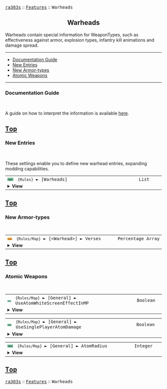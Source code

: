<a href="../README.md"><kbd>ra303s</kbd></a> :: <a href="./features.md"><kbd>Features</kbd></a> :: <kbd><kbd>Warheads</kbd></kbd><br>
<h2 align="center">Warheads</h2>

Warheads contain special information for WeaponTypes, such as effectiveness against armor, explosion types, infantry kill animations and damage spread.

-------

 - [Documentation Guide](#documentation-guide)
 - [New Entries](#new-entries) 
 - [New Armor-types](#new-armor-types) 
 - [Atomic Weapons](#atomic-weapons) 


-------
### Documentation Guide
<br>

A guide on how to interpret the information is available [here](./dockeys.md).


<a href="#warheads"><kbd>Top</kbd></a><br>
-------
### New Entries
<br>

These settings enable you to define new warhead entries, expanding modding capabilities.

<table><tr><td width="50"><a href="#"><img title="New logic" src="./img/30x15/new.png"></a></td><td width="842"><samp>
<code>{Rules}</code> ► [Warheads]
</samp></td><td width="120"><samp>List</samp></td></tr><tr><td colspan="3"><details><summary><b>View</b></summary>

This section carries a zero-based list of IDs to be recognized as new Warheads.

You may then create a INI section to edit their behaviour, as you would do for any existing Warheads.

Care must be taken that the list keys follow the zero-based index exactly. Duplicate keys (e.g. two '0='), or missing keys, may crash the game at boot. The requirement for strict ordering may change in the future.

Example as follows:

```ini
[Warheads]
0=SA_BIG_SPREAD
1=HE_BIG_SPREAD
```
</details></td></tr></table>


<a href="#warheads"><kbd>Top</kbd></a><br>
-------
### New Armor-types
<br>

<table><tr><td width="50"><a href="#"><img title="Modified Reference" src="./img/30x15/mod.png"></a></td><td width="842"><samp>
<code>{Rules/Map}</code> ► [&lt;Warhead&gt;]  ► Verses
</samp></td><td width="120"><samp>Percentage Array</a></samp></td></tr><tr><td colspan="3"><details><summary><b>View</b></summary>
  
```Modified WarheadTypeClass->Modifier[ARMOR_COUNT]```

The number of supported types have been increased to 9, matching the first nine armortypes used in Red Alert 2. See [TechnoTypes ► New Armor-types](./technotypes.md#new-armor-types).

The first nine values will be read, to determine the warhead's effectiveness against the armortypes in order:

```
0 = None
1 = Wood
2 = Light
3 = Heavy
4 = Concrete
5 = Flak
6 = Plate
7 = Medium
8 = Steel
```

If the end of the entry is reached before the last armortype, effectiveness against remaining armortypes default to 100%.

Defaults to 100% for all armor types.
</details></td></tr></table>


<a href="#warheads"><kbd>Top</kbd></a><br>
-------
### Atomic Weapons
<br>

<table><tr><td width="50"><a href="#"><img title="New logic" src="./img/30x15/new.png"></a></td><td width="842"><samp>
<code>{Rules/Map}</code> ► [General]  ► UseAtomWhiteScreenEffectInMP
</samp></td><td width="120"><samp>Boolean</a></samp></td></tr><tr><td colspan="3"><details><summary><b>View</b></summary>

```Inherited from iran's r-series)```

Normally, detonating a nuke flashes a white screen in single-player maps. This is suppressed in multiplayer. Toggling this option re-enables it.
</details></td></tr></table>


<table><tr><td width="50"><a href="#"><img title="New logic" src="./img/30x15/new.png"></a></td><td width="842"><samp>
<code>{Rules/Map}</code> ► [General]  ► UseSinglePlayerAtomDamage
</samp></td><td width="120"><samp>Boolean</a></samp></td></tr><tr><td colspan="3"><details><summary><b>View</b></summary>

```Inherited from iran's r-series)```

Atom damage is generally reduced in multiplayer battles. Toggle this on to use singleplayer values.
</details></td></tr></table>


<table><tr><td width="50"><a href="#"><img title="New logic" src="./img/30x15/new.png"></a></td><td width="842"><samp>
<code>{Rules/Map}</code> ► [General]  ► AtomRadius
</samp></td><td width="120"><samp>Integer</a></samp></td></tr><tr><td colspan="3"><details><summary><b>View</b></summary>

The radial range of nuclear warheards in the scenario, not including the center cell. Effectively the blast covers a square area of `AtomRadius * 2 + 1`. 

Note that due to a bug in the original game, damage decreases in strength closer to the center; the lack of smudges will become apparent above range 40. Use [General]  ► `FixWideAreaDamage` to fix this bug.
</details></td></tr></table>


<a href="#warheads"><kbd>Top</kbd></a><br>
-------
<a href="../README.md"><kbd>ra303s</kbd></a> :: <a href="./features.md"><kbd>Features</kbd></a> :: <kbd><kbd>Warheads</kbd></kbd><br>

